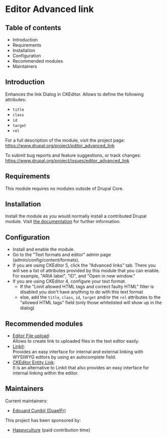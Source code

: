 # Editor Advanced link

## Table of contents

- Introduction
- Requirements
- Installation
- Configuration
- Recommended modules
- Maintainers

## Introduction

Enhances the link Dialog in CKEditor. Allows to define the following
attributes:
- `title`
- `class`
- `id`
- `target`
- `rel`

For a full description of the module, visit the project page:\
<https://www.drupal.org/project/editor_advanced_link>

To submit bug reports and feature suggestions, or track changes:\
<https://www.drupal.org/project/issues/editor_advanced_link>

## Requirements

This module requires no modules outside of Drupal Core.

## Installation

Install the module as you would normally install a contributed Drupal
module. Visit [the documentation](https://www.drupal.org/docs/extending-drupal/installing-modules)
for further information.

## Configuration

- Install and enable the module.
- Go to the "Text formats and editor" admin page
  (admin/config/content/formats).
- If you are using CKEditor 5, click the "Advanced links" tab. There you will
  see a list of attributes provided by this module that you can enable. For
  example, "ARIA label", "ID", and "Open in new window."
- If you are using CKEditor 4, configure your text format.
  - If the "Limit allowed HTML tags and correct faulty HTML" filter is disabled
    you don't have anything to do with this text format
  - else, add the `title`, `class`, `id`, `target` and/or the `rel` attributes
    to the "allowed HTML tags" field (only those whitelisted will show up in
    the dialog)


## Recommended modules

- [Editor File upload](https://www.drupal.org/project/editor_file):\
  Allows to create link to uploaded files in the text editor easily.
- [Linkit](https://www.drupal.org/project/linkit):\
  Provides an easy interface for internal and external linking with WYSIWYG
  editors by using an autocomplete field.
- [CKEditor Entity Link](https://www.drupal.org/project/ckeditor_entity_link):\
  It is an alternative to Linkit that also provides an easy interface for
  internal linking within the editor.

## Maintainers

Current maintainers:

- [Edouard Cunibil (DuaelFr)](https://www.drupal.org/u/duaelfr)

This project has been sponsored by:

- [Happyculture](https://happyculture.coop) (paid contribution time)
